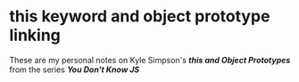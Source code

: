 # this keyword and object prototype linking

These are my personal notes on Kyle Simpson's **_this and Object Prototypes_** from the series **_You Don't Know JS_**
